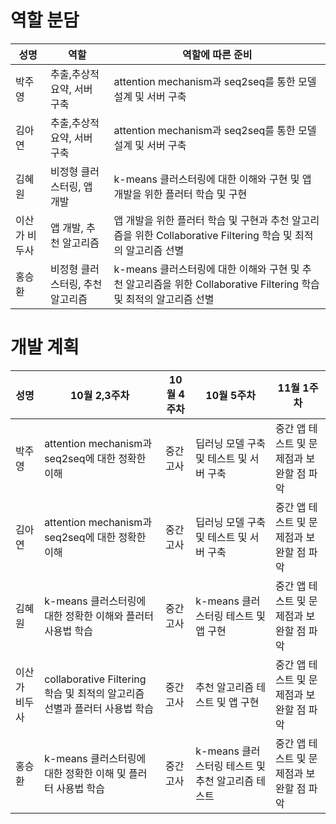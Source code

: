 역할 분담
=====
성명|역할|역할에 따른 준비
--|--|--
박주영|추출,추상적 요약, 서버 구축| attention mechanism과 seq2seq를 통한 모델 설계 및 서버 구축
김아연|추출,추상적 요약, 서버 구축|attention mechanism과 seq2seq를 통한 모델 설계 및 서버 구축
김혜원|비정형 클러스터링, 앱 개발| k-means 클러스터링에 대한 이해와 구현 및 앱 개발을 위한 플러터 학습 및 구현
이산가 비두사|앱 개발, 추천 알고리즘| 앱 개발을 위한 플러터 학습 및 구현과 추천 알고리즘을 위한 Collaborative Filtering 학습 및 최적의 알고리즘 선별
홍승환|비정형 클러스터링, 추천 알고리즘|k-means 클러스터링에 대한 이해와 구현 및 추천 알고리즘을 위한 Collaborative Filtering 학습 및 최적의 알고리즘 선별

개발 계획
====
성명|10월 2,3주차|10월 4주차|10월 5주차|11월 1주차
--|--|--|--|--
박주영|attention mechanism과 seq2seq에 대한 정확한 이해|중간고사|딥러닝 모델 구축 및 테스트 및 서버 구축|중간 앱 테스트 및 문제점과 보완할 점 파악
김아연|attention mechanism과 seq2seq에 대한 정확한 이해|중간고사|딥러닝 모델 구축 및 테스트 및 서버 구축|중간 앱 테스트 및 문제점과 보완할 점 파악
김혜원|k-means 클러스터링에 대한 정확한 이해와 플러터 사용법 학습|중간고사|k-means 클러스터링 테스트 및 앱 구현|중간 앱 테스트 및 문제점과 보완할 점 파악
이산가 비두사|collaborative Filtering 학습 및 최적의 알고리즘 선별과 플러터 사용법 학습|중간고사|추천 알고리즘 테스트 및 앱 구현|중간 앱 테스트 및 문제점과 보완할 점 파악
홍승환|k-means 클러스터링에 대한 정확한 이해 및 플러터 사용법 학습|중간고사|k-means 클러스터링 테스트 및 추천 알고리즘 테스트|중간 앱 테스트 및 문제점과 보완할 점 파악
